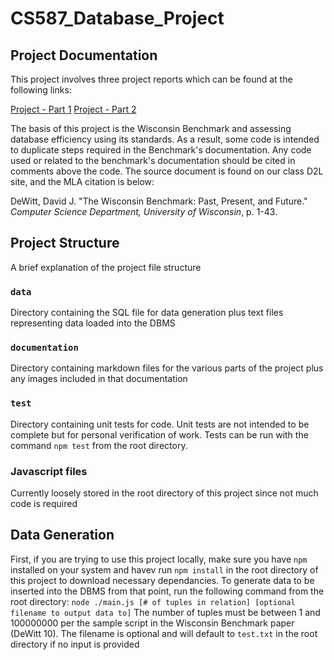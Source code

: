 # CS587_Database_Project

## Project Documentation
This project involves three project reports which can be found at the following links:

[Project - Part 1](./documentation/PROJECT_PART1.md)
[Project - Part 2](./documentation/PROJECT_PART2.md)


The basis of this project is the Wisconsin Benchmark and assessing database efficiency using its standards. As a result, some code is intended to duplicate steps required in the Benchmark's documentation. Any code used or related to the benchmark's documentation should be cited in comments above the code. The source document is found on our class D2L site, and the MLA citation is below:

DeWitt, David J. "The Wisconsin Benchmark: Past, Present, and Future." *Computer Science Department, University of Wisconsin*, p. 1-43.

## Project Structure
A brief explanation of the project file structure

### `data`
Directory containing the SQL file for data generation plus text files representing data loaded into the DBMS

### `documentation`
Directory containing markdown files for the various parts of the project plus any images included in that documentation

### `test`
Directory containing unit tests for code. Unit tests are not intended to be complete but for personal verification of work. Tests can be run with the command `npm test` from the root directory.

### Javascript files
Currently loosely stored in the root directory of this project since not much code is required

## Data Generation
First, if you are trying to use this project locally, make sure you have `npm` installed on your system and havev run `npm install` in the root directory of this project to download necessary dependancies. To generate data to be inserted into the DBMS from that point, run the following command from the root directory:
```node ./main.js [# of tuples in relation] [optional filename to output data to]```
The number of tuples must be between 1 and 100000000 per the sample script in the Wisconsin Benchmark paper (DeWitt 10). The filename is optional and will default to `test.txt` in the root directory if no input is provided

